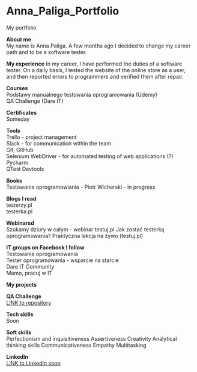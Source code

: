 # Anna_Paliga_Portfolio
My portfolio

<b>About me</b><br/>
My name is Anna Paliga. A few months ago I decided to change my career path and to be a software tester. 


<b>My experience</b> 
In my career, I have performed the duties of a software tester. On a daily basis, I tested the website of the online store as a user, and then reported errors to programmers and verified them after repair.

<b>Courses</b><br/>
Podstawy manualnego testowania oprogramowania (Udemy)<br/>
QA Challenge (Dare IT)

<b>Certificates</b><br/>
Someday

<b>Tools</b><br/>
Trello - project management<br/>
Slack - for communication within the team<br/>
Git, GitHub<br/>
Selenium WebDriver - for automated testing of web applications (?)<br/>
Pycharm<br/>
QTest
Devtools

<b>Books</b><br/>
Testowanie oprogramowiania - Piotr Wicherski - in progress

<b>Blogs I read</b><br/>
testerzy.pl<br/>
testerka.pl

<b>Webinarsd</b><br/>
Szukamy dziury w całym - webinar testuj.pl
Jak zostać testerką oprogramowania? Praktyczna lekcja na żywo (testuj.pl)


<b>IT groups on Facebook I follow</b><br/>
Testowanie oprogramowania<br/>
Tester oprogramowania - wsparcie na starcie<br/>
Dare IT Community<br/>
Mamo, pracuj w IT

<b>My projects</b>

<b>QA Challenge </b><br/>
<a href="https://github.com/AniaaP/Challenge_portfolio_ania">LINK to repository</a> 

<b>Tech skills</b><br/>
Soon

<b>Soft skills</b><br/>
Perfectionism and inquisitiveness
Assertiveness
Creativity
Analytical thinking skills
Communicativeness
Empathy
Multitasking

<b>LinkedIn</b><br/>
<a href="">LINK to LinkedIn soon</a>
